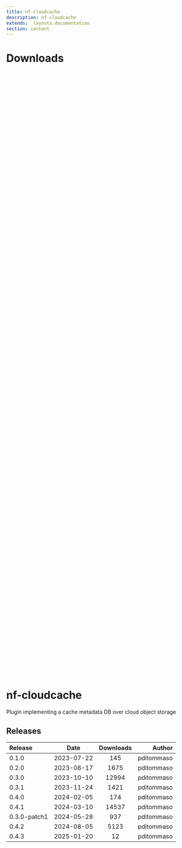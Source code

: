 ```yaml
---
title: nf-cloudcache
description: nf-cloudcache
extends: _layouts.documentation
section: content
---
```


# Downloads

<div style="position: relative; height:40vh; width:80vw">
    <canvas id="releases"></canvas>
</div>
<script type="module" src="nf-plugins-stats/docs/nf-cloudcache/nf-cloudcache.js"></script>

# nf-cloudcache
Plugin implementing a cache metadata DB over cloud object storage 


## Releases

| Release                               |                       Date                       |                   Downloads                    |                           Author |
| :------------ |:------------------------------------------------:|:----------------------------------------------:|---------------------------------:|
 |  0.1.0                                               | 2023-07-22                                          | 145                                                | pditommaso                                         |
 |  0.2.0                                               | 2023-08-17                                          | 1675                                               | pditommaso                                         |
 |  0.3.0                                               | 2023-10-10                                          | 12994                                              | pditommaso                                         |
 |  0.3.1                                               | 2023-11-24                                          | 1421                                               | pditommaso                                         |
 |  0.4.0                                               | 2024-02-05                                          | 174                                                | pditommaso                                         |
 |  0.4.1                                               | 2024-03-10                                          | 14537                                              | pditommaso                                         |
 |  0.3.0-patch1                                        | 2024-05-28                                          | 937                                                | pditommaso                                         |
 |  0.4.2                                               | 2024-08-05                                          | 5123                                               | pditommaso                                         |
 |  0.4.3                                               | 2025-01-20                                          | 12                                                 | pditommaso                                         |
